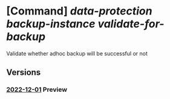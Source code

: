 # [Command] _data-protection backup-instance validate-for-backup_

Validate whether adhoc backup will be successful or not

## Versions

### [2022-12-01](/Resources/mgmt-plane/L3N1YnNjcmlwdGlvbnMve30vcmVzb3VyY2Vncm91cHMve30vcHJvdmlkZXJzL21pY3Jvc29mdC5kYXRhcHJvdGVjdGlvbi9iYWNrdXB2YXVsdHMve30vdmFsaWRhdGVmb3JiYWNrdXA=/2022-12-01.xml) **Preview**

<!-- mgmt-plane /subscriptions/{}/resourcegroups/{}/providers/microsoft.dataprotection/backupvaults/{}/validateforbackup 2022-12-01 -->
